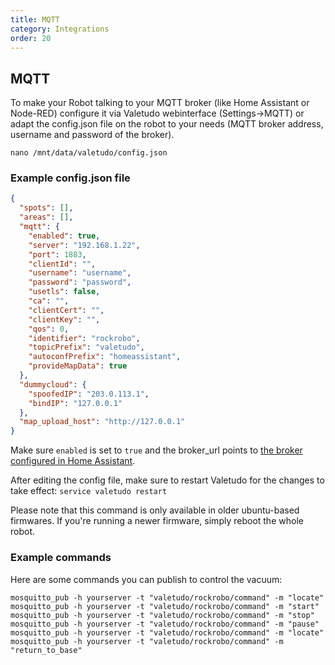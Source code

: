 ```yaml
---
title: MQTT
category: Integrations
order: 20
---
```

## MQTT

To make your Robot talking to your MQTT broker (like Home Assistant or Node-RED) configure it via Valetudo webinterface (Settings->MQTT)
or adapt the config.json file on the robot to your needs (MQTT broker address, username and password of the broker).

```Shell
nano /mnt/data/valetudo/config.json
```

### Example config.json file

```json
{
  "spots": [],
  "areas": [],
  "mqtt": {
    "enabled": true,
    "server": "192.168.1.22",
    "port": 1883,
    "clientId": "",
    "username": "username",
    "password": "password",
    "usetls": false,
    "ca": "",
    "clientCert": "",
    "clientKey": "",
    "qos": 0,
    "identifier": "rockrobo",
    "topicPrefix": "valetudo",
    "autoconfPrefix": "homeassistant",
    "provideMapData": true
  },
  "dummycloud": {
    "spoofedIP": "203.0.113.1",
    "bindIP": "127.0.0.1"
  },
  "map_upload_host": "http://127.0.0.1"
}
```

Make sure `enabled` is set to `true` and the broker_url points to [the broker configured in Home Assistant](https://www.home-assistant.io/docs/mqtt/broker).

After editing the config file, make sure to restart Valetudo for the changes to take effect: `service valetudo restart`

Please note that this command is only available in older ubuntu-based firmwares. If you're running a newer firmware, simply reboot the whole robot.

### Example commands

Here are some commands you can publish to control the vacuum:

```Shell
mosquitto_pub -h yourserver -t "valetudo/rockrobo/command" -m "locate"
mosquitto_pub -h yourserver -t "valetudo/rockrobo/command" -m "start"
mosquitto_pub -h yourserver -t "valetudo/rockrobo/command" -m "stop"
mosquitto_pub -h yourserver -t "valetudo/rockrobo/command" -m "pause"
mosquitto_pub -h yourserver -t "valetudo/rockrobo/command" -m "locate"
mosquitto_pub -h yourserver -t "valetudo/rockrobo/command" -m "return_to_base"
```
